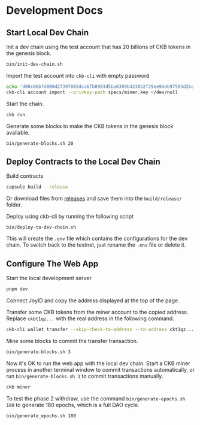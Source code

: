 # Development Docs

## Start Local Dev Chain

Init a dev chain using the test account that has 20 billions of CKB tokens in the genesis block.

```bash
bin/init-dev-chain.sh
```

Import the test account into `ckb-cli` with empty password

```bash
echo 'd00c06bfd800d27397002dca6fb0993d5ba6399b4238b2f29ee9deb97593d2bc' > specs/miner.key
ckb-cli account import --privkey-path specs/miner.key </dev/null
```

Start the chain.

```bash
ckb run
```

Generate some blocks to make the CKB tokens in the genesis block available.

```
bin/generate-blocks.sh 20
```

## Deploy Contracts to the Local Dev Chain

Build contracts

```bash
capsule build --release
```

Or download files from [releases](https://github.com/doitian/ckb-dao-cobuild-poc/releases) and save them into the `build/release/` folder.

Deploy using ckb-cli by running the following script

```
bin/deploy-to-dev-chain.sh
```

This will create the `.env` file which contains the configurations for the dev chain. To switch back to the testnet, just rename the `.env` file or delete it.

## Configure The Web App

Start the local development server.

```bash
pnpm dev
```

Connect JoyID and copy the address displayed at the top of the page.

Transfer some CKB tokens from the miner account to the copied address. Replace `ckbt1qz...` with the real address in the following command.

```bash
ckb-cli wallet transfer --skip-check-to-address --to-address ckt1qz... --capacity 300000 --privkey-path specs/miner.key
```

Mine some blocks to commit the transfer transaction.

```bash
bin/generate-blocks.sh 3
```

Now it's OK to run the web app with the local dev chain. Start a CKB miner process in another terminal window to commit transactions automatically, or run `bin/generate-blocks.sh 3` to commit transactions manually.

```bash
ckb miner
```

To test the phase 2 withdraw, use the command `bin/generate-epochs.sh 180` to generate 180 epochs, which is a full DAO cycle.

```bash
bin/generate_epochs.sh 180
```
